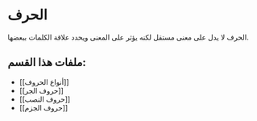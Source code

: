 # الحرف

الحرف لا يدل على معنى مستقل لكنه يؤثر على المعنى ويحدد علاقة الكلمات ببعضها.

## ملفات هذا القسم:

- [[أنواع الحروف]]
- [[حروف الجر]]
- [[حروف النصب]]
- [[حروف الجزم]]
